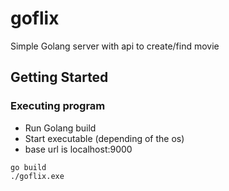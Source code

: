 # goflix

Simple Golang server with api to create/find movie

## Getting Started

### Executing program

* Run Golang build
* Start executable (depending of the os)
* base url is localhost:9000
```
go build
./goflix.exe
```
